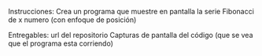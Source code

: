 Instrucciones:
Crea un programa que muestre en pantalla la serie Fibonacci de x numero (con enfoque de posición)

Entregables:
url del repositorio
Capturas de pantalla del código (que se vea que el programa esta corriendo)
